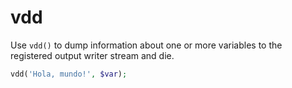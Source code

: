 # vdd

Use `vdd()` to dump information about one or more variables to the registered output writer stream and die.

```php
vdd('Hola, mundo!', $var);
```
